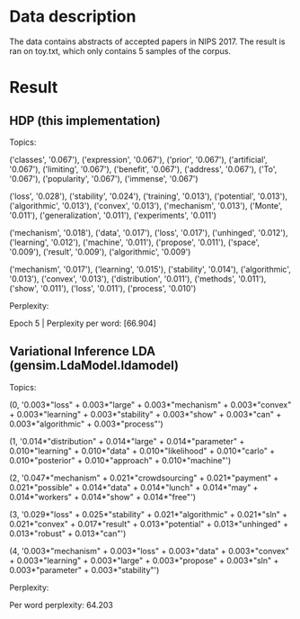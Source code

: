 # Data description
The data contains abstracts of accepted papers in NIPS 2017. The result is ran on toy.txt, which only contains 5 samples of the corpus.

# Result
## HDP (this implementation)
Topics:

('classes', '0.067'), ('expression', '0.067'), ('prior', '0.067'), ('artificial', '0.067'), ('limiting', '0.067'), ('benefit', '0.067'), ('address', '0.067'), ('To', '0.067'), ('popularity', '0.067'), ('immense', '0.067')

('loss', '0.028'), ('stability', '0.024'), ('training', '0.013'), ('potential', '0.013'), ('algorithmic', '0.013'), ('convex', '0.013'), ('mechanism', '0.013'), ('Monte', '0.011'), ('generalization', '0.011'), ('experiments', '0.011')

('mechanism', '0.018'), ('data', '0.017'), ('loss', '0.017'), ('unhinged', '0.012'), ('learning', '0.012'), ('machine', '0.011'), ('propose', '0.011'), ('space', '0.009'), ('result', '0.009'), ('algorithmic', '0.009')

('mechanism', '0.017'), ('learning', '0.015'), ('stability', '0.014'), ('algorithmic', '0.013'), ('convex', '0.013'), ('distribution', '0.011'), ('methods', '0.011'), ('show', '0.011'), ('loss', '0.011'), ('process', '0.010')

Perplexity:

Epoch 5 | Perplexity per word: [66.904]

## Variational Inference LDA (gensim.LdaModel.ldamodel)
Topics:

(0, '0.003*"loss" + 0.003*"large" + 0.003*"mechanism" + 0.003*"convex" + 0.003*"learning" + 0.003*"stability" + 0.003*"show" + 0.003*"can" + 0.003*"algorithmic" + 0.003*"process"')

(1, '0.014*"distribution" + 0.014*"large" + 0.014*"parameter" + 0.010*"learning" + 0.010*"data" + 0.010*"likelihood" + 0.010*"carlo" + 0.010*"posterior" + 0.010*"approach" + 0.010*"machine"')

(2, '0.047*"mechanism" + 0.021*"crowdsourcing" + 0.021*"payment" + 0.021*"possible" + 0.014*"data" + 0.014*"lunch" + 0.014*"may" + 0.014*"workers" + 0.014*"show" + 0.014*"free"')

(3, '0.029*"loss" + 0.025*"stability" + 0.021*"algorithmic" + 0.021*"sln" + 0.021*"convex" + 0.017*"result" + 0.013*"potential" + 0.013*"unhinged" + 0.013*"robust" + 0.013*"can"')

(4, '0.003*"mechanism" + 0.003*"loss" + 0.003*"data" + 0.003*"convex" + 0.003*"learning" + 0.003*"large" + 0.003*"propose" + 0.003*"sln" + 0.003*"parameter" + 0.003*"stability"')

Perplexity:

Per word perplexity: 64.203
